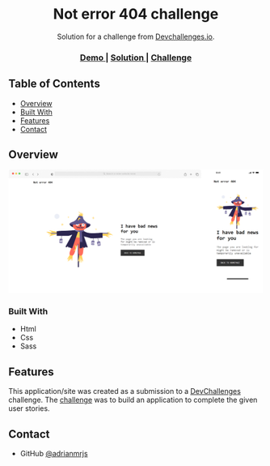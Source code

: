 <!-- Please update value in the {}  -->

<h1 align="center">Not error 404 challenge</h1>

<div align="center">
   Solution for a challenge from  <a href="http://devchallenges.io" target="_blank">Devchallenges.io</a>.
</div>

<div align="center">
  <h3>
    <a href="https://www.figma.com/file/QeKWLNhB13zDjJzqR22TKE/404-page-challenge?node-id=0%3A1">
      Demo
    </a>
    <span> | </span>
    <a href="https://page-not-found-404.vercel.app">
      Solution
    </a>
    <span> | </span>
    <a href="https://devchallenges.io/challenges/wBunSb7FPrIepJZAg0sY">
      Challenge
    </a>
  </h3>
</div>

## Table of Contents

- [Overview](#overview)
- [Built With](#built-with)
- [Features](#features)
- [Contact](#contact)

## Overview

![screenshot](/assets/img/readme/mockup.png)


### Built With

- Html
- Css
- Sass

## Features

This application/site was created as a submission to a [DevChallenges](https://devchallenges.io/challenges) challenge. The [challenge](https://devchallenges.io/challenges/wBunSb7FPrIepJZAg0sY) was to build an application to complete the given user stories.

## Contact

- GitHub [@adrianmrjs](https://{github.com/your-usermame})
